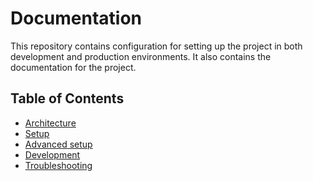# Documentation

This repository contains configuration for setting up the project in both development and production environments.
It also contains the documentation for the project.


## Table of Contents

- [Architecture](architecture.md)
- [Setup](setup.md)
- [Advanced setup](advanced-setup.md)
- [Development](development.md)
- [Troubleshooting](troubleshooting.md)
